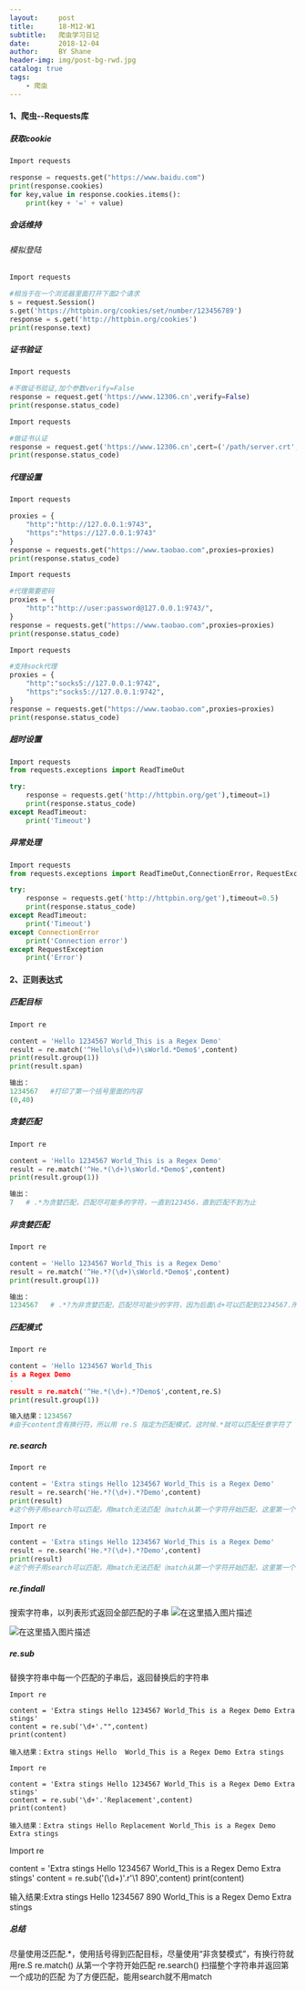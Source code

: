 ```yaml
---
layout:     post
title:      18-M12-W1
subtitle:   爬虫学习日记
date:       2018-12-04
author:     BY Shane
header-img: img/post-bg-rwd.jpg
catalog: true
tags:
    - 爬虫
---
```


#### 1、爬虫--Requests库
##### 获取cookie
```python
Import requests

response = requests.get("https://www.baidu.com")
print(response.cookies)
for key,value in response.cookies.items():
    print(key + '=' + value)
```

##### 会话维持
###### 模拟登陆
```python
Import requests

#相当于在一个浏览器里面打开下面2个请求
s = request.Session()  
s.get('https://httpbin.org/cookies/set/number/123456789')
response = s.get('http://httpbin.org/cookies')
print(response.text)

```
##### 证书验证
```python
Import requests

#不做证书验证,加个参数verify=False
response = request.get('https://www.12306.cn',verify=False)
print(response.status_code)
```
```python
Import requests

#做证书认证
response = request.get('https://www.12306.cn',cert=('/path/server.crt','/path/key'))
print(response.status_code)
```

##### 代理设置
```python
Import requests

proxies = {
    "http":"http://127.0.0.1:9743",
    "https":"https://127.0.0.1:9743"
}
response = requests.get("https://www.taobao.com",proxies=proxies)
print(response.status_code)
```
```python
Import requests

#代理需要密码
proxies = {
    "http":"http://user:password@127.0.0.1:9743/",
}
response = requests.get("https://www.taobao.com",proxies=proxies)
print(response.status_code)
```
```python
Import requests

#支持sock代理
proxies = {
    "http":"socks5://127.0.0.1:9742",
    "https":"socks5://127.0.0.1:9742",
}
response = requests.get("https://www.taobao.com",proxies=proxies)
print(response.status_code)
```

##### 超时设置
```python
Import requests
from requests.exceptions import ReadTimeOut

try:
    response = requests.get('http://httpbin.org/get'),timeout=1)
    print(response.status_code)
except ReadTimeout:
    print('Timeout')
```

##### 异常处理
```python
Import requests
from requests.exceptions import ReadTimeOut,ConnectionError，RequestException

try:
    response = requests.get('http://httpbin.org/get'),timeout=0.5)
    print(response.status_code)
except ReadTimeout:
    print('Timeout')
except ConnectionError
    print('Connection error')
except RequestException
    print('Error')
```

#### 2、正则表达式

##### 匹配目标
```python
Import re

content = 'Hello 1234567 World_This is a Regex Demo'
result = re.match('^Hello\s(\d+)\sWorld.*Demo$',content)
print(result.group(1))
print(result.span)

输出：
1234567   #打印了第一个括号里面的内容
(0,40)
```
##### 贪婪匹配
```python
Import re

content = 'Hello 1234567 World_This is a Regex Demo'
result = re.match('^He.*(\d+)\sWorld.*Demo$',content)
print(result.group(1))

输出：
7   # .*为贪婪匹配，匹配尽可能多的字符，一直到123456，直到匹配不到为止
```
##### 非贪婪匹配
```python
Import re

content = 'Hello 1234567 World_This is a Regex Demo'
result = re.match('^He.*?(\d+)\sWorld.*Demo$',content)
print(result.group(1))

输出：
1234567   # .*?为非贪婪匹配，匹配尽可能少的字符，因为后面\d+可以匹配到1234567.所以.*?就不会去匹配这些数字
```
##### 匹配模式
```python
Import re

content = 'Hello 1234567 World_This
is a Regex Demo
'
result = re.match('^He.*(\d+).*?Demo$',content,re.S)
print(result.group(1))

输入结果：1234567
#由于content含有换行符，所以用 re.S 指定为匹配模式，这时候.*就可以匹配任意字符了
```
#####  re.search
```python
Import re

content = 'Extra stings Hello 1234567 World_This is a Regex Demo'
result = re.search('He.*?(\d+).*?Demo',content)
print(result)
#这个例子用search可以匹配，用match无法匹配（match从第一个字符开始匹配，这里第一个字符就错了）
```
```python
Import re

content = 'Extra stings Hello 1234567 World_This is a Regex Demo'
result = re.search('He.*?(\d+).*?Demo',content)
print(result)
#这个例子用search可以匹配，用match无法匹配（match从第一个字符开始匹配，这里第一个字符就错了）
```
#####  re.findall
搜索字符串，以列表形式返回全部匹配的子串
![在这里插入图片描述](https://img-blog.csdnimg.cn/20181204115056456.jpg)

![在这里插入图片描述](https://img-blog.csdnimg.cn/20181205091814368.jpg)

#####  re.sub
替换字符串中每一个匹配的子串后，返回替换后的字符串
```
Import re

content = 'Extra stings Hello 1234567 World_This is a Regex Demo Extra stings'
content = re.sub('\d+'."",content)
print(content)

输入结果：Extra stings Hello  World_This is a Regex Demo Extra stings
```
```
Import re

content = 'Extra stings Hello 1234567 World_This is a Regex Demo Extra stings'
content = re.sub('\d+'.'Replacement',content)
print(content)

输入结果：Extra stings Hello Replacement World_This is a Regex Demo Extra stings
```

Import re

content = 'Extra stings Hello 1234567 World_This is a Regex Demo Extra stings'
content = re.sub('(\d+)'.r'\1 890',content)
print(content)

输入结果:Extra stings Hello 1234567 890 World_This is a Regex Demo Extra stings

#####  总结
尽量使用泛匹配.*，使用括号得到匹配目标，尽量使用“非贪婪模式”，有换行符就用re.S
re.match() 从第一个字符开始匹配
re.search() 扫描整个字符串并返回第一个成功的匹配
为了方便匹配，能用search就不用match

